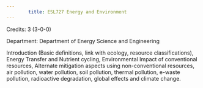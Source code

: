 ```yaml
---
        title: ESL727 Energy and Environment
---
```

Credits: 3 (3-0-0)

Department: Department of Energy Science and Engineering

Introduction (Basic definitions, link with ecology, resource classifications), Energy Transfer and Nutrient cycling, Environmental Impact of conventional resources, Alternate mitigation aspects using non-conventional resources, air pollution, water pollution, soil pollution, thermal pollution, e-waste pollution, radioactive degradation, global effects and climate change.